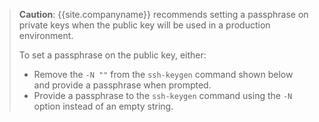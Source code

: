 > **Caution**: {{site.companyname}} recommends setting a passphrase on private keys when the public key will be used in a production environment.
>
> To set a passphrase on the public key, either:
>
> - Remove the `-N ""` from the `ssh-keygen` command shown below and provide a passphrase when prompted.
> - Provide a passphrase to the `ssh-keygen` command using the `-N` option instead of an empty string.